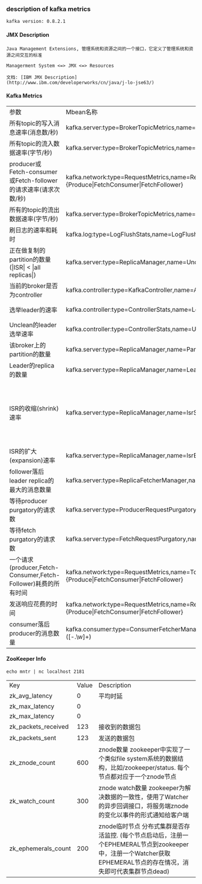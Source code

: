 ### description of kafka metrics
```
kafka version: 0.8.2.1
```

#### JMX Description
```
Java Management Extensions, 管理系统和资源之间的一个接口，它定义了管理系统和资源之间交互的标准

Managerment System <=> JMX <=> Resources

文档: [IBM JMX Description](http://www.ibm.com/developerworks/cn/java/j-lo-jse63/)
```

#### Kafka Metrics
<table class="table table-bordered table-striped table-condensed">
   <tr>
      <td> 参数 </td>
      <td> Mbean名称 </td>
      <td> 说明 </td>
   </tr>
   <tr>
      <td> 所有topic的写入消息速率(消息数/秒) </td>
      <td> kafka.server:type=BrokerTopicMetrics,name=MessagesInPerSec </td>
      <td> 所有topic消息(进出)流量</td>
   </tr>
   <tr>
      <td> 所有topic的流入数据速率(字节/秒) </td>
      <td> kafka.server:type=BrokerTopicMetrics,name=BytesInPerSec</td>
      <td> </td>
   </tr>
   <tr>
      <td> producer或Fetch-consumer或Fetch-follower的请求速率(请求次数/秒) </td>
      <td> kafka.network:type=RequestMetrics,name=RequestsPerSec,request={Produce|FetchConsumer|FetchFollower} </td>
      <td> </td>
   </tr>
   <tr>
      <td> 所有的topic的流出数据速率(字节/秒) </td>
      <td> kafka.server:type=BrokerTopicMetrics,name=BytesOutPerSec </td>
      <td> </td>
   </tr>
   <tr>
      <td> 刷日志的速率和耗时 </td>
      <td> kafka.log:type=LogFlushStats,name=LogFlushRateAndTimeMs </td>
      <td> </td>
   </tr>
   <tr>
      <td> 正在做复制的partition的数量 (|ISR| < |all replicas|) </td>
	  <td> kafka.server:type=ReplicaManager,name=UnderReplicatedPartitions </td>
      <td> 0 </td>
   </tr>
   <tr>
      <td> 当前的broker是否为controller </td>
	  <td> kafka.controller:type=KafkaController,name=ActiveControllerCount </td>
      <td> 集群中只有一个broker的这个值为1</td>
   </tr>
   <tr>
      <td> 选举leader的速率 </td>
      <td> kafka.controller:type=ControllerStats,name=LeaderElectionRateAndTimeMs </td>
      <td> 如果有broker挂了，此值非0</td>
   </tr>
   <tr>
      <td> Unclean的leader选举速率 </td>
	  <td> kafka.controller:type=ControllerStats,name=UncleanLeaderElectionsPerSec</td>
      <td> 0 </td>
   </tr>
   <tr>
      <td> 该broker上的partition的数量 </td>
      <td> kafka.server:type=ReplicaManager,name=PartitionCount </td>
      <td> 应在各个broker中平均分布</td>
   </tr>
   <tr>
      <td> Leader的replica的数量 </td>
      <td> kafka.server:type=ReplicaManager,name=LeaderCount </td>
      <td> 应在各个broker中平均分布</td>
   </tr>
   <tr>
      <td> ISR的收缩(shrink)速率 </td>
	  <td> kafka.server:type=ReplicaManager,name=IsrShrinksPerSec </td>
      <td> 如果一个broker挂掉了，一些partition的ISR会收缩。当那个broker重新起来时，一旦它的replica完全跟上，ISR会扩大(expand)。除此之外，正常情况下，此值和下面的扩大速率都是0</td>
   </tr>
   <tr>
      <td> ISR的扩大(expansion)速率 </td>
	  <td> kafka.server:type=ReplicaManager,name=IsrExpandsPerSec </td>
      <td> 同ISR的收缩(shrink)速率</td>
   </tr>
   <tr>
      <td> follower落后leader replica的最大的消息数量 </td>
	  <td> kafka.server:type=ReplicaFetcherManager,name=MaxLag,clientId=Replica </td>
      <td> 小于replica.lag.max.messages</td>
   </tr>
   <tr>
      <td> 等待producer purgatory的请求数 </td>
	  <td> kafka.server:type=ProducerRequestPurgatory,name=PurgatorySize </td>
      <td> 如果ack=-1，应为非0值</td>
   </tr>
   <tr>
      <td> 等待fetch purgatory的请求数 </td>
	  <td> kafka.server:type=FetchRequestPurgatory,name=PurgatorySize</td>
      <td> 依赖于consumer的fetch.wait.max.ms的设置</td>
   </tr>
   <tr>
      <td> 一个请求(producer,Fetch-Consumer,Fetch-Follower)耗费的所有时间 </td>
	  <td> kafka.network:type=RequestMetrics,name=TotalTimeMs,request={Produce|FetchConsumer|FetchFollower}</td>
      <td> 包括了queue, local, remote和response send time</td>
   </tr>
   <tr>
      <td>发送响应花费的时间 </td>
	  <td> kafka.network:type=RequestMetrics,name=ResponseSendTimeMs,request={Produce|FetchConsumer|FetchFollower} </td>
      <td> </td>
   </tr>
   <tr>
      <td>consumer落后producer的消息数量 </td>
	  <td> kafka.consumer:type=ConsumerFetcherManager,name=MaxLag,clientId=([-.\w]+) </td>
   </tr>
</table>

#### ZooKeeper Info
```
echo mntr | nc localhost 2181
```
<table class="table table-bordered table-striped table-condensed">
   <tr>
      <td> Key </td>
      <td> Value </td>
      <td> Description </td>
   </tr>
   <tr>
      <td> zk_avg_latency </td>
      <td> 0 </td>
      <td> 平均时延</td>
   </tr>
   <tr>
      <td> zk_max_latency </td>
      <td> 0 </td>
      <td>  </td>
   </tr>
   <tr>
      <td> zk_max_latency </td>
      <td> 0 </td>
      <td>  </td>
   </tr>
   <tr>
      <td> zk_packets_received </td>
      <td> 123 </td>
      <td> 接收到的数据包</td>
   </tr>
   <tr>
      <td> zk_packets_sent </td>
      <td> 123 </td>
      <td> 发送的数据包 </td>
   </tr>
   <tr>
      <td> zk_znode_count </td>
      <td> 600 </td>
      <td> znode数量 zookeeper中实现了一个类似file system系统的数据结构，比如/zookeeper/status. 每个节点都对应于一个znode节点</td>
   </tr>
   <tr>
      <td> zk_watch_count </td>
      <td> 300 </td>
      <td> znode watch数量 zookeeper为解决数据的一致性，使用了Watcher的异步回调接口，将服务端znode的变化以事件的形式通知给客户端</td>
   </tr>
   <tr>
      <td> zk_ephemerals_count </td>
	  <td> 200 </td>
      <td> znode临时节点 分布式集群是否存活监控. (每个节点启动后，注册一个EPHEMERAL节点到zookeeper中，注册一个Watcher获取EPHEMERAL节点的存在情况，消失即可代表集群节点dead)</td>
   </tr>
</table>

